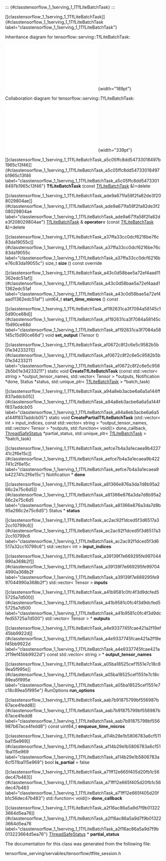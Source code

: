 ::: {#classtensorflow_1_1serving_1_1TfLiteBatchTask}
:::

[\[classtensorflow\_1\_1serving\_1\_1TfLiteBatchTask\]]{#classtensorflow_1_1serving_1_1TfLiteBatchTask
label="classtensorflow_1_1serving_1_1TfLiteBatchTask"}

Inheritance diagram for tensorflow::serving::TfLiteBatchTask:

![image](classtensorflow_1_1serving_1_1TfLiteBatchTask__inherit__graph.pdf){width="189pt"}

Collaboration diagram for tensorflow::serving::TfLiteBatchTask:

![image](classtensorflow_1_1serving_1_1TfLiteBatchTask__coll__graph.pdf){width="339pt"}

[\[classtensorflow\_1\_1serving\_1\_1TfLiteBatchTask\_a5c05ffc8dd54733018497b1965c13f46\]]{#classtensorflow_1_1serving_1_1TfLiteBatchTask_a5c05ffc8dd54733018497b1965c13f46
label="classtensorflow_1_1serving_1_1TfLiteBatchTask_a5c05ffc8dd54733018497b1965c13f46"}
**TfLiteBatchTask** (const
[TfLiteBatchTask](#classtensorflow_1_1serving_1_1TfLiteBatchTask)
&)=delete

[\[classtensorflow\_1\_1serving\_1\_1TfLiteBatchTask\_ade9a671fa58f2fa82de3f208029804ae\]]{#classtensorflow_1_1serving_1_1TfLiteBatchTask_ade9a671fa58f2fa82de3f208029804ae
label="classtensorflow_1_1serving_1_1TfLiteBatchTask_ade9a671fa58f2fa82de3f208029804ae"}
[TfLiteBatchTask](#classtensorflow_1_1serving_1_1TfLiteBatchTask) &
**operator=** (const
[TfLiteBatchTask](#classtensorflow_1_1serving_1_1TfLiteBatchTask)
&)=delete

[\[classtensorflow\_1\_1serving\_1\_1TfLiteBatchTask\_a37ffa33cc0dcf6216be76c83da19055c\]]{#classtensorflow_1_1serving_1_1TfLiteBatchTask_a37ffa33cc0dcf6216be76c83da19055c
label="classtensorflow_1_1serving_1_1TfLiteBatchTask_a37ffa33cc0dcf6216be76c83da19055c"}
size\_t **size** () const override

[\[classtensorflow\_1\_1serving\_1\_1TfLiteBatchTask\_a43c0d58bae5a72ef4aad11362edc51af\]]{#classtensorflow_1_1serving_1_1TfLiteBatchTask_a43c0d58bae5a72ef4aad11362edc51af
label="classtensorflow_1_1serving_1_1TfLiteBatchTask_a43c0d58bae5a72ef4aad11362edc51af"}
uint64\_t **start\_time\_micros** () const

[\[classtensorflow\_1\_1serving\_1\_1TfLiteBatchTask\_af192631ca3f7084a58145c15d90ce68d\]]{#classtensorflow_1_1serving_1_1TfLiteBatchTask_af192631ca3f7084a58145c15d90ce68d
label="classtensorflow_1_1serving_1_1TfLiteBatchTask_af192631ca3f7084a58145c15d90ce68d"}
void **set\_output** (Tensor t)

[\[classtensorflow\_1\_1serving\_1\_1TfLiteBatchTask\_af0672c8f2c6e5c9582b5b01e34233211\]]{#classtensorflow_1_1serving_1_1TfLiteBatchTask_af0672c8f2c6e5c9582b5b01e34233211
label="classtensorflow_1_1serving_1_1TfLiteBatchTask_af0672c8f2c6e5c9582b5b01e34233211"}
static void **CreateTfLiteBatchTask** (const std::vector$<$ string $>$
$\ast$output\_tensor\_names, std::vector$<$ Tensor $>$ $\ast$outputs,
Notification $\ast$done, Status $\ast$status, std::unique\_ptr$<$
[TfLiteBatchTask](#classtensorflow_1_1serving_1_1TfLiteBatchTask) $>$
$\ast$batch\_task)

[\[classtensorflow\_1\_1serving\_1\_1TfLiteBatchTask\_a94a8eb3acbe6a6a5a144ff837addcb05\]]{#classtensorflow_1_1serving_1_1TfLiteBatchTask_a94a8eb3acbe6a6a5a144ff837addcb05
label="classtensorflow_1_1serving_1_1TfLiteBatchTask_a94a8eb3acbe6a6a5a144ff837addcb05"}
static void **CreatePartialTfLiteBatchTask** (std::vector$<$ int $>$
input\_indices, const std::vector$<$ string $>$
$\ast$output\_tensor\_names, std::vector$<$ Tensor $>$ $\ast$outputs,
std::function$<$ void()$>$ done\_callback,
[ThreadSafeStatus](#classtensorflow_1_1serving_1_1ThreadSafeStatus)
$\ast$partial\_status, std::unique\_ptr$<$
[TfLiteBatchTask](#classtensorflow_1_1serving_1_1TfLiteBatchTask) $>$
$\ast$batch\_task)

[\[classtensorflow\_1\_1serving\_1\_1TfLiteBatchTask\_aefce7b4a3a1ecaea9b422741c2f6e15c\]]{#classtensorflow_1_1serving_1_1TfLiteBatchTask_aefce7b4a3a1ecaea9b422741c2f6e15c
label="classtensorflow_1_1serving_1_1TfLiteBatchTask_aefce7b4a3a1ecaea9b422741c2f6e15c"}
Notification $\ast$ **done**

[\[classtensorflow\_1\_1serving\_1\_1TfLiteBatchTask\_a81366e876a3da7d8b95a266c2e75c6d5\]]{#classtensorflow_1_1serving_1_1TfLiteBatchTask_a81366e876a3da7d8b95a266c2e75c6d5
label="classtensorflow_1_1serving_1_1TfLiteBatchTask_a81366e876a3da7d8b95a266c2e75c6d5"}
Status $\ast$ **status**

[\[classtensorflow\_1\_1serving\_1\_1TfLiteBatchTask\_ac2ac92f1dced5f3d6517a32cc10799c6\]]{#classtensorflow_1_1serving_1_1TfLiteBatchTask_ac2ac92f1dced5f3d6517a32cc10799c6
label="classtensorflow_1_1serving_1_1TfLiteBatchTask_ac2ac92f1dced5f3d6517a32cc10799c6"}
std::vector$<$ int $>$ **input\_indices**

[\[classtensorflow\_1\_1serving\_1\_1TfLiteBatchTask\_a39139f7e669295fe997044990a368b2f\]]{#classtensorflow_1_1serving_1_1TfLiteBatchTask_a39139f7e669295fe997044990a368b2f
label="classtensorflow_1_1serving_1_1TfLiteBatchTask_a39139f7e669295fe997044990a368b2f"}
std::vector$<$ Tensor $>$ **inputs**

[\[classtensorflow\_1\_1serving\_1\_1TfLiteBatchTask\_a41b9581c0fc4f3d9dcfed55725a7d500\]]{#classtensorflow_1_1serving_1_1TfLiteBatchTask_a41b9581c0fc4f3d9dcfed55725a7d500
label="classtensorflow_1_1serving_1_1TfLiteBatchTask_a41b9581c0fc4f3d9dcfed55725a7d500"}
std::vector$<$ Tensor $>$ $\ast$ **outputs**

[\[classtensorflow\_1\_1serving\_1\_1TfLiteBatchTask\_a4e9337745fcae421a2f19ef45bb9922d\]]{#classtensorflow_1_1serving_1_1TfLiteBatchTask_a4e9337745fcae421a2f19ef45bb9922d
label="classtensorflow_1_1serving_1_1TfLiteBatchTask_a4e9337745fcae421a2f19ef45bb9922d"}
const std::vector$<$ string $>$ $\ast$ **output\_tensor\_names**

[\[classtensorflow\_1\_1serving\_1\_1TfLiteBatchTask\_a05ba18525cef1551e7c18c89ea5f995e\]]{#classtensorflow_1_1serving_1_1TfLiteBatchTask_a05ba18525cef1551e7c18c89ea5f995e
label="classtensorflow_1_1serving_1_1TfLiteBatchTask_a05ba18525cef1551e7c18c89ea5f995e"}
RunOptions **run\_options**

[\[classtensorflow\_1\_1serving\_1\_1TfLiteBatchTask\_aab7b91875799bf556987b67ace4fedd8\]]{#classtensorflow_1_1serving_1_1TfLiteBatchTask_aab7b91875799bf556987b67ace4fedd8
label="classtensorflow_1_1serving_1_1TfLiteBatchTask_aab7b91875799bf556987b67ace4fedd8"}
const uint64\_t **enqueue\_time\_micros**

[\[classtensorflow\_1\_1serving\_1\_1TfLiteBatchTask\_a114b29e1b5806783a6cf511ba115e969\]]{#classtensorflow_1_1serving_1_1TfLiteBatchTask_a114b29e1b5806783a6cf511ba115e969
label="classtensorflow_1_1serving_1_1TfLiteBatchTask_a114b29e1b5806783a6cf511ba115e969"}
bool **is\_partial** = false

[\[classtensorflow\_1\_1serving\_1\_1TfLiteBatchTask\_a71ff12e665f405d20fb1c56dec47b483\]]{#classtensorflow_1_1serving_1_1TfLiteBatchTask_a71ff12e665f405d20fb1c56dec47b483
label="classtensorflow_1_1serving_1_1TfLiteBatchTask_a71ff12e665f405d20fb1c56dec47b483"}
std::function$<$ void()$>$ **done\_callback**

[\[classtensorflow\_1\_1serving\_1\_1TfLiteBatchTask\_a2f16ac86a5a9d7f9b013223664d5ea76\]]{#classtensorflow_1_1serving_1_1TfLiteBatchTask_a2f16ac86a5a9d7f9b013223664d5ea76
label="classtensorflow_1_1serving_1_1TfLiteBatchTask_a2f16ac86a5a9d7f9b013223664d5ea76"}
[ThreadSafeStatus](#classtensorflow_1_1serving_1_1ThreadSafeStatus)
$\ast$ **partial\_status**

The documentation for this class was generated from the following file:

tensorflow\_serving/servables/tensorflow/tflite\_session.h
